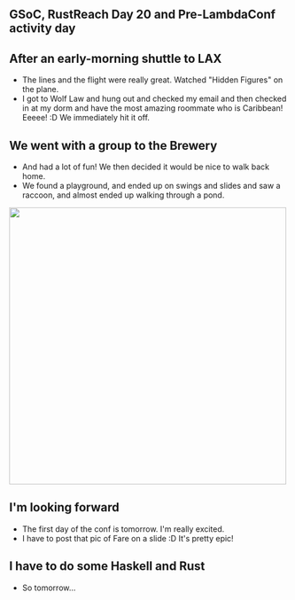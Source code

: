 ## GSoC, RustReach Day 20 and Pre-LambdaConf activity day

## After an early-morning shuttle to LAX
- The lines and the flight were really great. Watched "Hidden Figures" on the plane.
- I got to Wolf Law and hung out and checked my email and then checked in at my dorm and have the most 
  amazing roommate who is Caribbean! Eeeee! :D We immediately hit it off.

## We went with a group to the Brewery
- And had a lot of fun! We then decided it would be nice to walk back home.
- We found a playground, and ended up on swings and slides and saw a raccoon, and almost ended up walking
  through a pond. 
  
 <img src="/images/lconf18/fare.png" width="500">
  
## I'm looking forward
- The first day of the conf is tomorrow. I'm really excited.
- I have to post that pic of Fare on a slide :D It's pretty epic!

## I have to do some Haskell and Rust
- So tomorrow...
